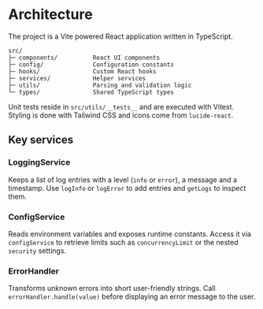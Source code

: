 # Architecture

The project is a Vite powered React application written in TypeScript.

```
src/
├─ components/          React UI components
├─ config/              Configuration constants
├─ hooks/               Custom React hooks
├─ services/            Helper services
├─ utils/               Parsing and validation logic
└─ types/               Shared TypeScript types
```

Unit tests reside in `src/utils/__tests__` and are executed with Vitest. Styling is done with Tailwind CSS and icons come from `lucide-react`.

## Key services

### LoggingService

Keeps a list of log entries with a level (`info` or `error`), a message and a timestamp. Use `logInfo` or `logError` to add entries and `getLogs` to inspect them.

### ConfigService

Reads environment variables and exposes runtime constants. Access it via `configService` to retrieve limits such as `concurrencyLimit` or the nested `security` settings.

### ErrorHandler

Transforms unknown errors into short user-friendly strings. Call `errorHandler.handle(value)` before displaying an error message to the user.
